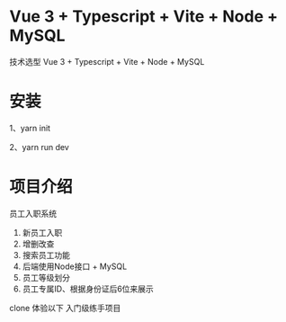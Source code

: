 # Vue 3 + Typescript + Vite + Node + MySQL
技术选型 Vue 3 + Typescript + Vite + Node + MySQL

# 安装
1、yarn init

2、yarn run dev

# 项目介绍

员工入职系统

1. 新员工入职
2. 增删改查
3. 搜索员工功能
4. 后端使用Node接口 + MySQL
5. 员工等级划分
6. 员工专属ID、根据身份证后6位来展示


clone 体验以下
入门级练手项目


